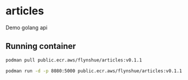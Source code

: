 # articles
Demo golang api

## Running container
```bash
podman pull public.ecr.aws/flynshue/articles:v0.1.1
```
```bash
podman run -d -p 8080:5000 public.ecr.aws/flynshue/articles:v0.1.1
```
